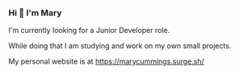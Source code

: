 ### Hi 👋 I'm Mary

I'm currently looking for a Junior Developer role.

While doing that I am studying and work on my own small projects.

My personal website is at https://marycummings.surge.sh/

<!--
**MaryBobs/MaryBobs** is a ✨ _special_ ✨ repository because its `README.md` (this file) appears on your GitHub profile.

Here are some ideas to get you started:

- 🔭 I’m currently working on ...
- 🌱 I’m currently learning ...
- 👯 I’m looking to collaborate on ...
- 🤔 I’m looking for help with ...
- 💬 Ask me about ...
- 📫 How to reach me: ...
- 😄 Pronouns: ...
- ⚡ Fun fact: ...
-->
